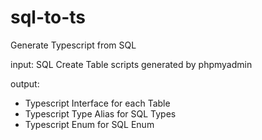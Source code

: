 # sql-to-ts
Generate Typescript from SQL

input: SQL Create Table scripts generated by phpmyadmin

output:
- Typescript Interface for each Table
- Typescript Type Alias for SQL Types
- Typescript Enum for SQL Enum
